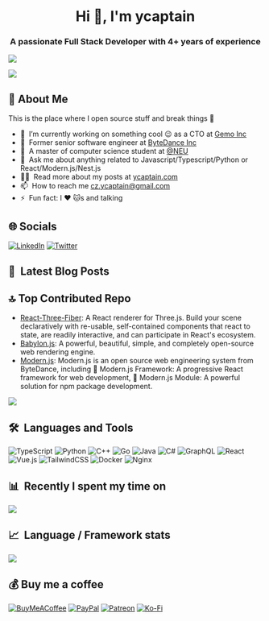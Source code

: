<h1 align="center">Hi 👋, I'm ycaptain</h1>
<h3 align="center">A passionate Full Stack Developer with 4+ years of experience</h3>

[![](https://visitcount.itsvg.in/api?id=ycaptain&icon=6&color=0)](https://visitcount.itsvg.in)

![](https://quotes-github-readme.vercel.app/api?type=horizontal&theme=merko)

## 💫 About Me
This is the place where I open source stuff and break things :rofl:
- 🔭 &nbsp;I’m currently working on something cool :wink: as a CTO at [Gemo Inc](https://www.bytedance.com/en/)
- 🌱 &nbsp;Former senior software engineer at [ByteDance Inc](https://www.bytedance.com/en/)
- :school:&nbsp; A master of computer science student at [@NEU](http://neu.edu/)
- 💬 &nbsp;Ask me about anything related to Javascript/Typescript/Python or React/Modern.js/Nest.js
- 👨‍💻 &nbsp;Read more about my posts at [ycaptain.com](https://me.ycaptain.com/)
- 📫&nbsp; How to reach me cz.ycaptain@gmail.com
- ⚡&nbsp; Fun fact: I :heart: :cat:s and talking

## 🌐 Socials
[![LinkedIn](https://img.shields.io/badge/LinkedIn-%230077B5.svg?logo=linkedin&logoColor=white)](https://linkedin.com/in/ycaptain) [![Twitter](https://img.shields.io/badge/Twitter-%231DA1F2.svg?logo=Twitter&logoColor=white)](https://twitter.com/ycaptainz) 

## 📕 &nbsp;Latest Blog Posts
<!-- BLOG-POST-LIST:START -->
<!-- BLOG-POST-LIST:END -->

## 🔝 Top Contributed Repo
- [React-Three-Fiber](https://github.com/pmndrs/react-three-fiber): A React renderer for Three.js. Build your scene declaratively with re-usable, self-contained components that react to state, are readily interactive, and can participate in React's ecosystem.
- [Babylon.js](https://github.com/BabylonJS/Babylon.js): A powerful, beautiful, simple, and completely open-source web rendering engine.
- [Modern.js](https://github.com/web-infra-dev/modern.js): Modern.js is an open source web engineering system from ByteDance, including 🦄 Modern.js Framework: A progressive React framework for web development, 🐧 Modern.js Module: A powerful solution for npm package development.

![](https://github-contributor-stats.vercel.app/api?username=ycaptain&limit=5&theme=dracula&combine_all_yearly_contributions=true)

## 🛠️ &nbsp;Languages and Tools
![TypeScript](https://img.shields.io/badge/typescript-%23007ACC.svg?style=for-the-badge&logo=typescript&logoColor=white) ![Python](https://img.shields.io/badge/python-3670A0?style=for-the-badge&logo=python&logoColor=ffdd54) ![C++](https://img.shields.io/badge/c++-%2300599C.svg?style=for-the-badge&logo=c%2B%2B&logoColor=white) ![Go](https://img.shields.io/badge/go-%2300ADD8.svg?style=for-the-badge&logo=go&logoColor=white) ![Java](https://img.shields.io/badge/java-%23ED8B00.svg?style=for-the-badge&logo=openjdk&logoColor=white) ![C#](https://img.shields.io/badge/c%23-%23239120.svg?style=for-the-badge&logo=csharp&logoColor=white)   ![GraphQL](https://img.shields.io/badge/-GraphQL-E10098?style=for-the-badge&logo=graphql&logoColor=white) ![React](https://img.shields.io/badge/react-%2320232a.svg?style=for-the-badge&logo=react&logoColor=%2361DAFB) ![Vue.js](https://img.shields.io/badge/vue.js-%2335495e.svg?style=for-the-badge&logo=vuedotjs&logoColor=%234FC08D) ![TailwindCSS](https://img.shields.io/badge/tailwindcss-%2338B2AC.svg?style=for-the-badge&logo=tailwind-css&logoColor=white) ![Docker](https://img.shields.io/badge/docker-%230db7ed.svg?style=for-the-badge&logo=docker&logoColor=white) ![Nginx](https://img.shields.io/badge/nginx-%23009639.svg?style=for-the-badge&logo=nginx&logoColor=white)

## 📊 &nbsp;Recently I spent my time on

<a href="https://wakatime.com"><img src="https://wakatime.com/share/@018c68b9-b505-4abe-8ffc-72d6206ebb80/fad7e4f9-97e9-41e0-ac55-8bd3bf76101d.png" /></a>

## 📈 &nbsp;Language / Framework stats
<a href='https://profile.codersrank.io/user/gautamkrishnar/'>
  <img src='http://cr-skills-chart-widget.azurewebsites.net/api/api?username=ycaptain&padding=30'>
</a>


## 💰 Buy me a coffee
  [![BuyMeACoffee](https://img.shields.io/badge/Buy%20Me%20a%20Coffee-ffdd00?style=for-the-badge&logo=buy-me-a-coffee&logoColor=black)](https://buymeacoffee.com/ycaptain) [![PayPal](https://img.shields.io/badge/PayPal-00457C?style=for-the-badge&logo=paypal&logoColor=white)](https://paypal.me/ycaptain) [![Patreon](https://img.shields.io/badge/Patreon-F96854?style=for-the-badge&logo=patreon&logoColor=white)](https://patreon.com/ycaptain) [![Ko-Fi](https://img.shields.io/badge/Ko--fi-F16061?style=for-the-badge&logo=ko-fi&logoColor=white)](https://ko-fi.com/ycaptain) 

  
<!-- Proudly created with GPRM ( https://gprm.itsvg.in ) -->
